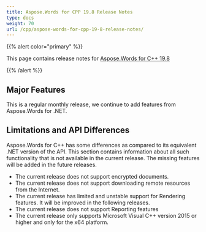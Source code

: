 ```yaml
---
title: Aspose.Words for CPP 19.8 Release Notes
type: docs
weight: 70
url: /cpp/aspose-words-for-cpp-19-8-release-notes/
---
```


{{% alert color="primary" %}} 

This page contains release notes for [Aspose.Words for C++ 19.8](https://www.nuget.org/packages/Aspose.Words.CPP/19.8)

{{% /alert %}} 

## **Major Features**

This is a regular monthly release, we continue to add features from Aspose.Words for .NET.

## **Limitations and API Differences**

Aspose.Words for C++ has some differences as compared to its equivalent .NET version of the API. This section contains information about all such functionality that is not available in the current release. The missing features will be added in the future releases.

- The current release does not support encrypted documents.
- The current release does not support downloading remote resources from the Internet.
- The current release has limited and unstable support for Rendering features. It will be improved in the following releases.
- The current release does not support Reporting features
- The current release only supports Microsoft Visual C++ version 2015 or higher and only for the x64 platform.
